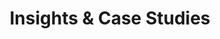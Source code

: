 ---
title: "Insights & Case Studies"
subtitle: ""
# meta description
description: "This is meta description"
draft: false
---
